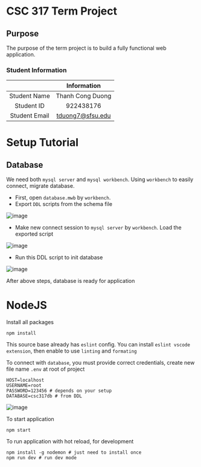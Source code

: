 # CSC 317 Term Project

## Purpose
The purpose of the term project is to build a fully functional web application.

### Student Information

|               | Information   |
|:-------------:|:-------------:|
| Student Name  | Thanh Cong Duong     |
| Student ID    | 922438176       |
| Student Email | tduong7@sfsu.edu    |

# Setup Tutorial
## Database
We need both `mysql server` and `mysql workbench`. Using `workbench` to easily connect, migrate database.
- First, open `database.mwb` by `workbench`.
- Export `DDL` scripts from the schema file

![image](https://github.com/tanlethanh/photoapp/assets/104194494/0308ab71-5de2-4923-b754-3766a20d215a)

- Make new connect session to `mysql server` by `workbench`. Load the exported script

![image](https://github.com/tanlethanh/photoapp/assets/104194494/34841ba3-c42d-4cfe-abf8-5382f8eae9c1)
- Run this DDL script to init database

![image](https://github.com/tanlethanh/photoapp/assets/104194494/35f3078c-fa62-41e6-9add-656b25798365)

After above steps, database is ready for application

# NodeJS
Install all packages
```
npm install
```

This source base already has `eslint` config. You can install `eslint vscode extension`, then enable to use `linting` and `formating`

To connect with `database`, you must provide correct credentials, create new file name `.env` at root of project
```
HOST=localhost
USERNAME=root
PASSWORD=123456 # depends on your setup
DATABASE=csc317db # from DDL
```
![image](https://github.com/tanlethanh/photoapp/assets/104194494/ac680ab4-3c7e-4c39-aee8-18f8deb3f877)

To start application
```
npm start
```

To run application with hot reload, for development
```
npm install -g nodemon # just need to install once
npm run dev # run dev mode
```
